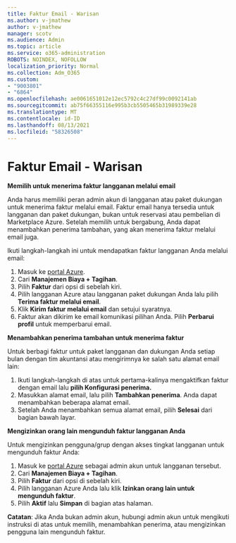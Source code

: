 ```yaml
---
title: Faktur Email - Warisan
ms.author: v-jmathew
author: v-jmathew
manager: scotv
ms.audience: Admin
ms.topic: article
ms.service: o365-administration
ROBOTS: NOINDEX, NOFOLLOW
localization_priority: Normal
ms.collection: Adm_O365
ms.custom:
- "9003801"
- "6864"
ms.openlocfilehash: ae0061651012e12ec5792c4c27df99c0092141ab
ms.sourcegitcommit: ab75f66355116e995b3cb5505465b31989339e28
ms.translationtype: MT
ms.contentlocale: id-ID
ms.lasthandoff: 08/13/2021
ms.locfileid: "58326508"
---
```

# <a name="e-mail-invoice---legacy"></a>Faktur Email - Warisan

**Memilih untuk menerima faktur langganan melalui email**

Anda harus memiliki peran admin akun di langganan atau paket dukungan untuk menerima faktur melalui email. Faktur email hanya tersedia untuk langganan dan paket dukungan, bukan untuk reservasi atau pembelian di Marketplace Azure. Setelah memilih untuk bergabung, Anda dapat menambahkan penerima tambahan, yang akan menerima faktur melalui email juga.

Ikuti langkah-langkah ini untuk mendapatkan faktur langganan Anda melalui email:

1. Masuk ke [portal Azure](https://portal.azure.com/).
2. Cari **Manajemen Biaya + Tagihan**.
3. Pilih **Faktur** dari opsi di sebelah kiri.
4. Pilih langganan Azure atau langganan paket dukungan Anda lalu pilih **Terima faktur melalui email**.
5. Klik **Kirim faktur melalui email** dan setujui syaratnya.
6. Faktur akan dikirim ke email komunikasi pilihan Anda. Pilih **Perbarui profil** untuk memperbarui email.

**Menambahkan penerima tambahan untuk menerima faktur**

Untuk berbagi faktur untuk paket langganan dan dukungan Anda setiap bulan dengan tim akuntansi atau mengirimnya ke salah satu alamat email lain:

1. Ikuti langkah-langkah di atas untuk pertama-kalinya mengaktifkan faktur dengan email lalu **pilih Konfigurasi penerima.**
2. Masukkan alamat email, lalu pilih **Tambahkan penerima**. Anda dapat menambahkan beberapa alamat email.
3. Setelah Anda menambahkan semua alamat email, pilih **Selesai** dari bagian bawah layar.

**Mengizinkan orang lain mengunduh faktur langganan Anda**

Untuk mengizinkan pengguna/grup dengan akses tingkat langganan untuk mengunduh faktur Anda:

1. Masuk ke [portal Azure](https://portal.azure.com/) sebagai admin akun untuk langganan tersebut.
2. Cari **Manajemen Biaya + Tagihan**.
3. Pilih **Faktur** dari opsi di sebelah kiri.
4. Pilih langganan Azure Anda lalu klik **Izinkan orang lain untuk mengunduh faktur**.
5. Pilih **Aktif** lalu **Simpan** di bagian atas halaman.

**Catatan**: Jika Anda bukan admin akun, hubungi admin akun untuk mengikuti instruksi di atas untuk memilih, menambahkan penerima, atau mengizinkan pengguna lain mengunduh faktur.
